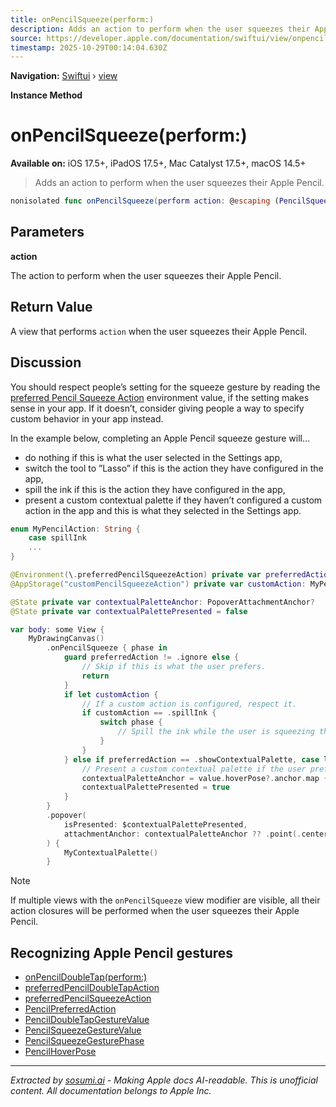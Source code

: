 ```yaml
---
title: onPencilSqueeze(perform:)
description: Adds an action to perform when the user squeezes their Apple Pencil.
source: https://developer.apple.com/documentation/swiftui/view/onpencilsqueeze(perform:)
timestamp: 2025-10-29T00:14:04.630Z
---
```


**Navigation:** [Swiftui](/documentation/swiftui) › [view](/documentation/swiftui/view)

**Instance Method**

# onPencilSqueeze(perform:)

**Available on:** iOS 17.5+, iPadOS 17.5+, Mac Catalyst 17.5+, macOS 14.5+

> Adds an action to perform when the user squeezes their Apple Pencil.

```swift
nonisolated func onPencilSqueeze(perform action: @escaping (PencilSqueezeGesturePhase) -> Void) -> some View
```

## Parameters

**action**

The action to perform when the user squeezes their Apple Pencil.



## Return Value

A view that performs `action` when the user squeezes their Apple Pencil.

## Discussion

You should respect people’s setting for the squeeze gesture by reading the [preferred Pencil Squeeze Action](/documentation/swiftui/environmentvalues/preferredpencilsqueezeaction) environment value, if the setting makes sense in your app. If it doesn’t, consider giving people a way to specify custom behavior in your app instead.

In the example below, completing an Apple Pencil squeeze gesture will…

- do nothing if this is what the user selected in the Settings app,
- switch the tool to ”Lasso” if this is the action they have configured in the app,
- spill the ink if this is the action they have configured in the app,
- present a custom contextual palette if they haven’t configured a custom action in the app and this is what they selected in the Settings app.

```swift
enum MyPencilAction: String {
    case spillInk
    ...
}

@Environment(\.preferredPencilSqueezeAction) private var preferredAction
@AppStorage("customPencilSqueezeAction") private var customAction: MyPencilAction?

@State private var contextualPaletteAnchor: PopoverAttachmentAnchor?
@State private var contextualPalettePresented = false

var body: some View {
    MyDrawingCanvas()
        .onPencilSqueeze { phase in
            guard preferredAction != .ignore else {
                // Skip if this is what the user prefers.
                return
            }
            if let customAction {
                // If a custom action is configured, respect it.
                if customAction == .spillInk {
                    switch phase {
                        // Spill the ink while the user is squeezing their Apple Pencil.
                    }
                }
            } else if preferredAction == .showContextualPalette, case let .ended(value) = phase {
                // Present a custom contextual palette if the user prefers it.
                contextualPaletteAnchor = value.hoverPose?.anchor.map { .point($0) }
                contextualPalettePresented = true
            }
        }
        .popover(
            isPresented: $contextualPalettePresented,
            attachmentAnchor: contextualPaletteAnchor ?? .point(.center)
        ) {
            MyContextualPalette()
        }
```

> [!NOTE]
> If multiple views with the `onPencilSqueeze` view modifier are visible, all their action closures will be performed when the user squeezes their Apple Pencil.

## Recognizing Apple Pencil gestures

- [onPencilDoubleTap(perform:)](/documentation/swiftui/view/onpencildoubletap(perform:))
- [preferredPencilDoubleTapAction](/documentation/swiftui/environmentvalues/preferredpencildoubletapaction)
- [preferredPencilSqueezeAction](/documentation/swiftui/environmentvalues/preferredpencilsqueezeaction)
- [PencilPreferredAction](/documentation/swiftui/pencilpreferredaction)
- [PencilDoubleTapGestureValue](/documentation/swiftui/pencildoubletapgesturevalue)
- [PencilSqueezeGestureValue](/documentation/swiftui/pencilsqueezegesturevalue)
- [PencilSqueezeGesturePhase](/documentation/swiftui/pencilsqueezegesturephase)
- [PencilHoverPose](/documentation/swiftui/pencilhoverpose)

---

*Extracted by [sosumi.ai](https://sosumi.ai) - Making Apple docs AI-readable.*
*This is unofficial content. All documentation belongs to Apple Inc.*
